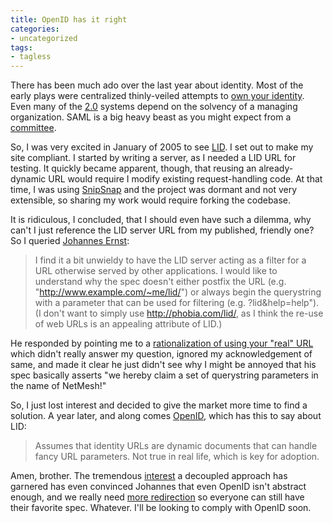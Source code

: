 ```yaml
---
title: OpenID has it right
categories:
- uncategorized
tags:
- tagless
---
```


There has been much ado over the last year about identity.  Most of the early plays were centralized thinly-veiled attempts to [own your identity][1].  Even many of the [2.0][2] systems depend on the solvency of a managing organization.  SAML is a big heavy beast as you might expect from a [committee][3].

So, I was very excited in January of 2005 to see [LID][4].  I set out to make my site compliant.  I started by writing a server, as I needed a LID URL for testing.  It quickly became apparent, though, that reusing an already-dynamic URL would require I modify existing request-handling code.  At that time, I was using [SnipSnap][5] and the project was dormant and not very extensible, so sharing my work would require forking the codebase.

It is ridiculous, I concluded, that I should even have such a dilemma, why can't I just reference the LID server URL from my published, friendly one?  So I queried [Johannes Ernst][6]: 

   [1]: http://en.wikipedia.org/wiki/Microsoft_Passport
   [2]: http://www.sxip.com/
   [3]: http://www.projectliberty.org/membership/current_members.php
   [4]: http://lid.netmesh.org/
   [5]: http://www.snipsnap.org/
   [6]: http://netmesh.info/jernst

> I find it a bit unwieldy to have the LID server acting as a filter for a URL otherwise served by other applications.  I would like to understand why the spec doesn't either postfix the URL (e.g. "http://www.example.com/~me/lid/") or always begin the querystring with a parameter that can be used for filtering (e.g. ?lid&help=help").  (I don't want to simply use http://phobia.com/lid/, as I think the re-use of web URLs is an appealing attribute of LID.)

 He responded by pointing me to a [rationalization of using your "real" URL][7] which didn't really answer my question, ignored my acknowledgement of same, and made it clear he just didn't see why I might be annoyed that his spec basically asserts "we hereby claim a set of querystring parameters in the name of NetMesh!"

So, I just lost interest and decided to give the market more time to find a solution.  A year later, and along comes [OpenID][8], which has this to say about LID: 

   [7]: http://netmesh.info/jernst/Digital_Identity/dave-kearns-question.html
   [8]: http://openid.net/

> Assumes that identity URLs are dynamic documents that can handle fancy URL parameters. Not true in real life, which is key for adoption.

Amen, brother.  The tremendous [interest][9] a decoupled approach has garnered has even convinced Johannes that even OpenID isn't abstract enough, and we really need [more redirection][10] so everyone can still have their favorite spec.  Whatever.  I'll be looking to comply with OpenID soon.

   [9]: http://www.technorati.com/chart/openid
   [10]: http://yadis.org/
